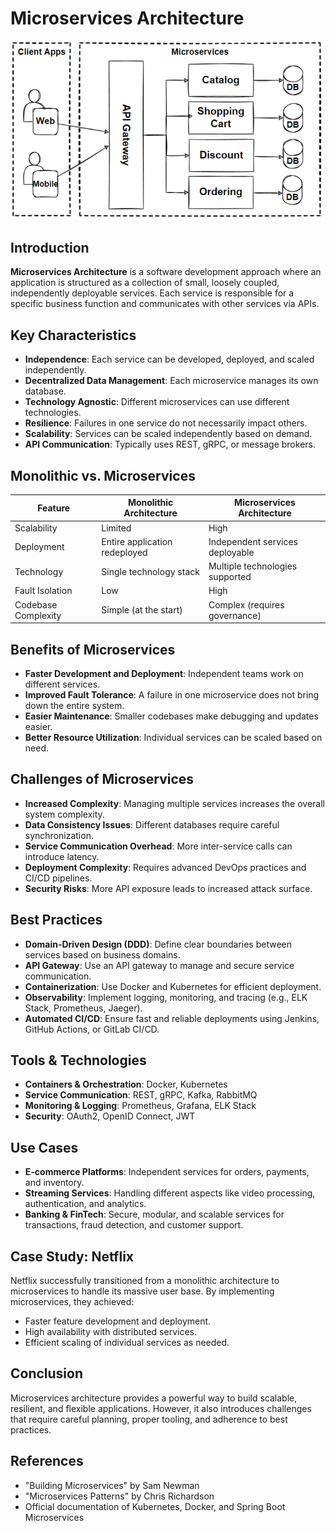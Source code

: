 # Microservices Architecture

<img src="microservice.png" alt="Microservices Architecture" width="500">

## Introduction
**Microservices Architecture** is a software development approach where an application is structured as a collection of small, loosely coupled, independently deployable services. Each service is responsible for a specific business function and communicates with other services via APIs.

## Key Characteristics
- **Independence**: Each service can be developed, deployed, and scaled independently.
- **Decentralized Data Management**: Each microservice manages its own database.
- **Technology Agnostic**: Different microservices can use different technologies.
- **Resilience**: Failures in one service do not necessarily impact others.
- **Scalability**: Services can be scaled independently based on demand.
- **API Communication**: Typically uses REST, gRPC, or message brokers.

## Monolithic vs. Microservices
| Feature       | Monolithic Architecture | Microservices Architecture |
|--------------|-------------------------|----------------------------|
| Scalability  | Limited                  | High                       |
| Deployment   | Entire application redeployed | Independent services deployable |
| Technology   | Single technology stack | Multiple technologies supported |
| Fault Isolation | Low | High |
| Codebase Complexity | Simple (at the start) | Complex (requires governance) |

## Benefits of Microservices
- **Faster Development and Deployment**: Independent teams work on different services.
- **Improved Fault Tolerance**: A failure in one microservice does not bring down the entire system.
- **Easier Maintenance**: Smaller codebases make debugging and updates easier.
- **Better Resource Utilization**: Individual services can be scaled based on need.

## Challenges of Microservices
- **Increased Complexity**: Managing multiple services increases the overall system complexity.
- **Data Consistency Issues**: Different databases require careful synchronization.
- **Service Communication Overhead**: More inter-service calls can introduce latency.
- **Deployment Complexity**: Requires advanced DevOps practices and CI/CD pipelines.
- **Security Risks**: More API exposure leads to increased attack surface.

## Best Practices
- **Domain-Driven Design (DDD)**: Define clear boundaries between services based on business domains.
- **API Gateway**: Use an API gateway to manage and secure service communication.
- **Containerization**: Use Docker and Kubernetes for efficient deployment.
- **Observability**: Implement logging, monitoring, and tracing (e.g., ELK Stack, Prometheus, Jaeger).
- **Automated CI/CD**: Ensure fast and reliable deployments using Jenkins, GitHub Actions, or GitLab CI/CD.

## Tools & Technologies
- **Containers & Orchestration**: Docker, Kubernetes
- **Service Communication**: REST, gRPC, Kafka, RabbitMQ
- **Monitoring & Logging**: Prometheus, Grafana, ELK Stack
- **Security**: OAuth2, OpenID Connect, JWT

## Use Cases
- **E-commerce Platforms**: Independent services for orders, payments, and inventory.
- **Streaming Services**: Handling different aspects like video processing, authentication, and analytics.
- **Banking & FinTech**: Secure, modular, and scalable services for transactions, fraud detection, and customer support.

## Case Study: Netflix
Netflix successfully transitioned from a monolithic architecture to microservices to handle its massive user base. By implementing microservices, they achieved:
- Faster feature development and deployment.
- High availability with distributed services.
- Efficient scaling of individual services as needed.

## Conclusion
Microservices architecture provides a powerful way to build scalable, resilient, and flexible applications. However, it also introduces challenges that require careful planning, proper tooling, and adherence to best practices.

## References
- "Building Microservices" by Sam Newman
- "Microservices Patterns" by Chris Richardson
- Official documentation of Kubernetes, Docker, and Spring Boot Microservices

